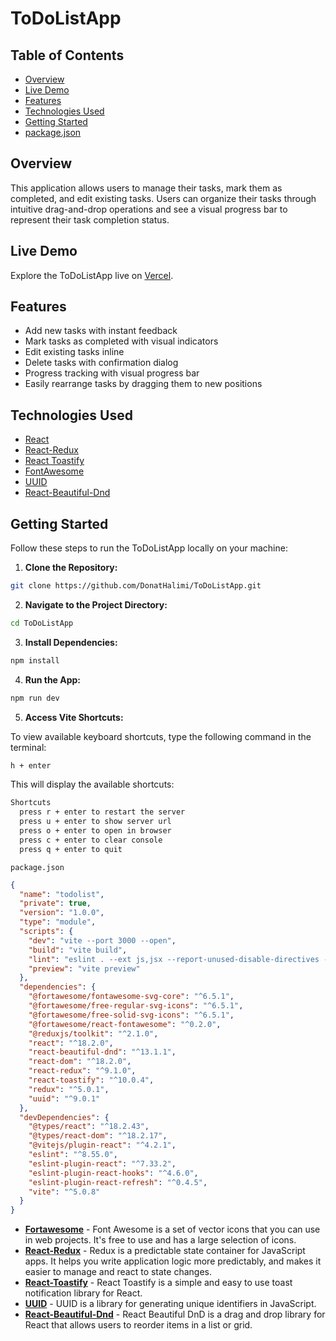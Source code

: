 # ToDoListApp

## Table of Contents

- [Overview](#overview)
- [Live Demo](#live-demo)
- [Features](#features)
- [Technologies Used](#technologies-used)
- [Getting Started](#getting-started)
- [package.json](#packagejson)

## Overview

This application allows users to manage their tasks, mark them as completed, and edit existing tasks. Users can organize their tasks through intuitive drag-and-drop operations and see a visual progress bar to represent their task completion status.

## Live Demo

Explore the ToDoListApp live on [Vercel](https://to-do-list-app-rose.vercel.app).

## Features

- Add new tasks with instant feedback
- Mark tasks as completed with visual indicators
- Edit existing tasks inline
- Delete tasks with confirmation dialog
- Progress tracking with visual progress bar
- Easily rearrange tasks by dragging them to new positions

## Technologies Used

- [React](https://reactjs.org/)
- [React-Redux](https://react-redux.js.org)
- [React Toastify](https://fkhadra.github.io/react-toastify/)
- [FontAwesome](https://fontawesome.com/v6/docs/web/use-with/react/)
- [UUID](https://www.npmjs.com/package/uuid)
- [React-Beautiful-Dnd](https://react-beautiful-dnd.netlify.app/)

## Getting Started

Follow these steps to run the ToDoListApp locally on your machine:

1. **Clone the Repository:**

```bash
git clone https://github.com/DonatHalimi/ToDoListApp.git
```
2. **Navigate to the Project Directory:**
```bash
cd ToDoListApp
```
3. **Install Dependencies:**
```bash
npm install
```
4. **Run the App:**
```bash
npm run dev
```
5. **Access Vite Shortcuts:**

To view available keyboard shortcuts, type the following command in the terminal:

```bash
h + enter
```

This will display the available shortcuts:
```bash
Shortcuts
  press r + enter to restart the server
  press u + enter to show server url
  press o + enter to open in browser
  press c + enter to clear console
  press q + enter to quit
```

``package.json``

```json
{
  "name": "todolist",
  "private": true,
  "version": "1.0.0",
  "type": "module",
  "scripts": {
    "dev": "vite --port 3000 --open",
    "build": "vite build",
    "lint": "eslint . --ext js,jsx --report-unused-disable-directives --max-warnings 0",
    "preview": "vite preview"
  },
  "dependencies": {
    "@fortawesome/fontawesome-svg-core": "^6.5.1",
    "@fortawesome/free-regular-svg-icons": "^6.5.1",
    "@fortawesome/free-solid-svg-icons": "^6.5.1",
    "@fortawesome/react-fontawesome": "^0.2.0",
    "@reduxjs/toolkit": "^2.1.0",
    "react": "^18.2.0",
    "react-beautiful-dnd": "^13.1.1",
    "react-dom": "^18.2.0",
    "react-redux": "^9.1.0",
    "react-toastify": "^10.0.4",
    "redux": "^5.0.1",
    "uuid": "^9.0.1"
  },
  "devDependencies": {
    "@types/react": "^18.2.43",
    "@types/react-dom": "^18.2.17",
    "@vitejs/plugin-react": "^4.2.1",
    "eslint": "^8.55.0",
    "eslint-plugin-react": "^7.33.2",
    "eslint-plugin-react-hooks": "^4.6.0",
    "eslint-plugin-react-refresh": "^0.4.5",
    "vite": "^5.0.8"
  }
}
```

- [**Fortawesome**](https://fontawesome.com/v6/docs/web/use-with/react/) - Font Awesome is a set of vector icons that you can use in web projects. It's free to use and has a large selection of icons.
- [**React-Redux**](https://react-redux.js.org/) - Redux is a predictable state container for JavaScript apps. It helps you write application logic more predictably, and makes it easier to manage and react to state changes.
- [**React-Toastify**](https://fkhadra.github.io/react-toastify/) - React Toastify is a simple and easy to use toast notification library for React.
- [**UUID**](https://www.npmjs.com/package/uuid) - UUID is a library for generating unique identifiers in JavaScript.
- [**React-Beautiful-Dnd**](https://react-beautiful-dnd.netlify.app/) - React Beautiful DnD is a drag and drop library for React that allows users to reorder items in a list or grid.